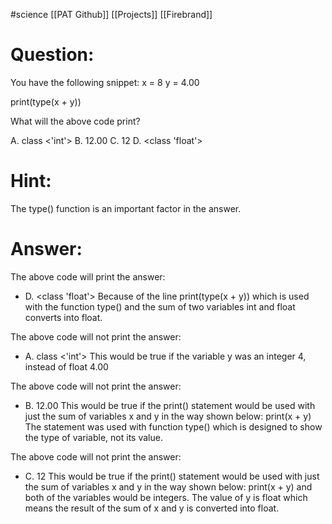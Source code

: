 #science 
[[PAT Github]]
[[Projects]]
[[Firebrand]]

# Question:
You have the following snippet:
x = 8
y = 4.00

print(type(x + y))

What will the above code print?

A. class <'int'>
B. 12.00
C. 12
D. <class 'float'>


# Hint:
The type() function is an important factor in the answer. 


# Answer:
The above code will print the answer:
- D. <class 'float'> 
Because of the line print(type(x + y)) which is used with the function type() and the sum of two variables int and float converts into float.

The above code will not print the answer:
- A. class <'int'>
This would be true if the variable y was an integer 4, instead of float 4.00 

The above code will not print the answer:
- B. 12.00
This would be true if the print() statement would be used with just the sum of variables x and y in the way shown below:
print(x + y)
The statement was used with function type() which is designed to show the type of variable, not its value.

The above code will not print the answer:
- C. 12
This would be true if the print() statement would be used with just the sum of variables x and y in the way shown below:
print(x + y) and both of the variables would be integers. The value of y is float which means the result of the sum of x and y is converted into float.
